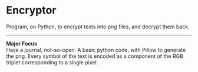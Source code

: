 # Encryptor
Program, on Python, to encrypt texts into png files, and decrypt them back. 

---

**Major Focus** <br>
Have a journal, not-so-open.
A basic python code, with Pillow to generate the png.
Every symbol of the text is encoded as a component of the RGB triplet corresponding to a single pixel.
